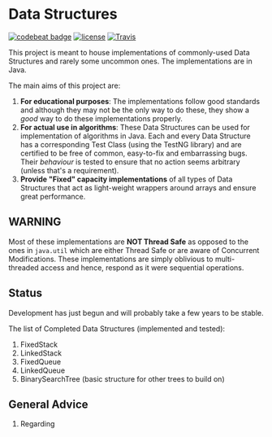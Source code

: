# Data Structures
[![codebeat badge](https://codebeat.co/badges/d88e2840-4679-46b7-992e-0fd607553c6e)](https://codebeat.co/projects/github-com-subh0m0y-data-structures)
[![license](https://img.shields.io/github/license/mashape/apistatus.svg)]()
[![Travis](https://img.shields.io/travis/rust-lang/rust.svg)]()

This project is meant to house implementations of commonly-used Data Structures
and rarely some uncommon ones. The implementations are in Java.

The main aims of this project are:

1. **For educational purposes**: The implementations follow good standards
and although they may not be the only way to do these, they show a *good*
way to do these implementations properly.
2. **For actual use in algorithms**: These Data Structures can be used for
implementation of algorithms in Java. Each and every Data Structure has a
corresponding Test Class (using the TestNG library) and are certified to be free
of common, easy-to-fix and embarrassing bugs. Their *behaviour* is tested to
ensure that no action seems arbitrary (unless that's a requirement).
3. **Provide "Fixed" capacity implementations** of all types of Data Structures
that act as light-weight wrappers around arrays and ensure great performance.

## WARNING
Most of these implementations are **NOT Thread Safe** as opposed to the ones in
`java.util` which are either Thread Safe or are aware of Concurrent Modifications.
These implementations are simply oblivious to multi-threaded access and hence,
respond as it were sequential operations.

## Status

Development has just begun and will probably take a few years to be stable.

The list of Completed Data Structures (implemented and tested):

1. FixedStack
2. LinkedStack
3. FixedQueue
4. LinkedQueue
5. BinarySearchTree (basic structure for other trees to build on)

## General Advice

1. Regarding